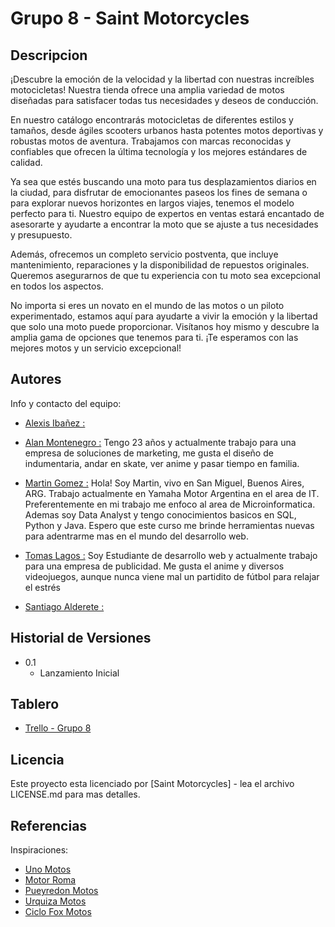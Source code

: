 # Grupo 8 - Saint Motorcycles

## Descripcion

¡Descubre la emoción de la velocidad y la libertad con nuestras increíbles motocicletas! Nuestra tienda ofrece una amplia variedad de motos diseñadas para satisfacer todas tus necesidades y deseos de conducción.

En nuestro catálogo encontrarás motocicletas de diferentes estilos y tamaños, desde ágiles scooters urbanos hasta potentes motos deportivas y robustas motos de aventura. Trabajamos con marcas reconocidas y confiables que ofrecen la última tecnología y los mejores estándares de calidad.

Ya sea que estés buscando una moto para tus desplazamientos diarios en la ciudad, para disfrutar de emocionantes paseos los fines de semana o para explorar nuevos horizontes en largos viajes, tenemos el modelo perfecto para ti. Nuestro equipo de expertos en ventas estará encantado de asesorarte y ayudarte a encontrar la moto que se ajuste a tus necesidades y presupuesto.

Además, ofrecemos un completo servicio postventa, que incluye mantenimiento, reparaciones y la disponibilidad de repuestos originales. Queremos asegurarnos de que tu experiencia con tu moto sea excepcional en todos los aspectos.

No importa si eres un novato en el mundo de las motos o un piloto experimentado, estamos aquí para ayudarte a vivir la emoción y la libertad que solo una moto puede proporcionar. Visítanos hoy mismo y descubre la amplia gama de opciones que tenemos para ti. ¡Te esperamos con las mejores motos y un servicio excepcional!

## Autores

Info y contacto del equipo:

* [Alexis Ibañez :]()

* [Alan Montenegro :]()
Tengo 23 años y actualmente trabajo para una empresa de soluciones de marketing,
me gusta el diseño de indumentaria, andar en skate, ver anime y pasar tiempo en familia.

* [Martin Gomez :](https://www.linkedin.com/in/mhgomez/)
 Hola! Soy Martin, vivo en San Miguel, Buenos Aires, ARG. Trabajo actualmente en Yamaha Motor Argentina en el area de IT. Preferentemente en mi trabajo me enfoco al area de Microinformatica. Ademas soy Data Analyst y tengo conocimientos basicos en SQL, Python y Java. Espero que este curso me brinde herramientas nuevas para adentrarme mas en el mundo del desarrollo web.

* [Tomas Lagos :]()
Soy Estudiante de desarrollo web y actualmente trabajo para una empresa de publicidad.
Me gusta el anime y diversos videojuegos, aunque nunca viene mal un partidito de fútbol para relajar el estrés

* [Santiago Alderete :]()


## Historial de Versiones

* 0.1
    * Lanzamiento Inicial

## Tablero

* [Trello - Grupo 8](https://trello.com/b/7C1mFCNF/full-stack-grupo-8)

## Licencia

Este proyecto esta licenciado por [Saint Motorcycles] - lea el archivo LICENSE.md para mas detalles.

## Referencias

Inspiraciones:
* [Uno Motos](https://www.unomotos.com.ar/)
* [Motor Roma](http://www.motoroma.com.ar/)
* [Pueyredon Motos](https://pueyrredonmotos.com/)
* [Urquiza Motos](https://urquizamotos.com.ar/)
* [Ciclo Fox Motos](https://www.ciclofoxmotos.com.ar/)
